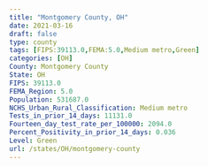 ```yaml
---
title: "Montgomery County, OH"
date: 2021-03-16
draft: false
type: county
tags: [FIPS:39113.0,FEMA:5.0,Medium metro,Green]
categories: [OH]
County: Montgomery County
State: OH
FIPS: 39113.0
FEMA_Region: 5.0
Population: 531687.0
NCHS_Urban_Rural_Classification: Medium metro
Tests_in_prior_14_days: 11131.0
Fourteen_day_test_rate_per_100000: 2094.0
Percent_Positivity_in_prior_14_days: 0.036
Level: Green
url: /states/OH/montgomery-county
---
```



